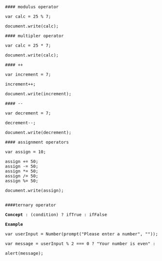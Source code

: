 <pre>

#### modulus operator

var calc = 25 % 7;

document.write(calc);

#### multipler operator

var calc = 25 * 7;

document.write(calc);

#### ++ 

var increment = 7;

increment++;

document.write(increment); 

#### --

var decrement = 7;

decrement--;

document.write(decrement); 

#### assignment operators

var assign = 10;

assign += 50;
assign -= 50;
assign *= 50;
assign /= 50;
assign %= 50;

document.write(assign); 


####ternary operator 

<b>Concept</b> : (condition) ? ifTrue : ifFalse 

<b>Example</b> 

var userInput = Number(prompt("Please enter a number", ""));

var message = userInput % 2 === 0 ? "Your number is even" : "You number is odd";

alert(message);



</pre>

